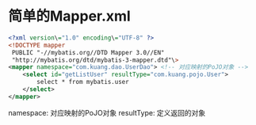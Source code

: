 # 简单的Mapper.xml
```xml
<?xml version\="1.0" encoding\="UTF-8" ?>  
<!DOCTYPE mapper  
 PUBLIC "-//mybatis.org//DTD Mapper 3.0//EN"  
 "http://mybatis.org/dtd/mybatis-3-mapper.dtd"\>  
<mapper namespace="com.kuang.dao.UserDao"> <!-- 对应映射的PoJO对象 -->
 	<select id="getListUser" resultType="com.kuang.pojo.User">  
 		select * from mybatis.user  
    </select>  
</mapper>
```
namespace: 对应映射的PoJO对象
resultType: 定义返回的对象